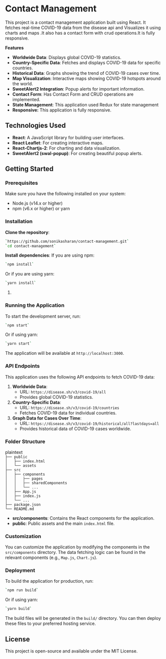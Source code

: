 # **Contact Management**

This project is a contact management application built using React. It fetches real-time COVID-19 data from the disease api and Visualizes it using charts and maps .It also has a contact form with crud operations.It is fully responsive.

**Features**

- **Worldwide Data**: Displays global COVID-19 statistics.
- **Country-Specific Data**: Fetches and displays COVID-19 data for specific countries.
- **Historical Data**: Graphs showing the trend of COVID-19 cases over time.
- **Map Visualization**: Interactive maps showing COVID-19 hotspots around the world.
- **SweetAlert2 Integration**: Popup alerts for important information.
- **Contact Form**: Has Contact Form and CRUD operations are implemented.
- **State Management**: This application used Redux for state management
- **Responsive:** This application is fully responsive.

## **Technologies Used**

- **React**: A JavaScript library for building user interfaces.
- **React Leaflet**: For creating interactive maps.
- **React-Chartjs-2**: For charting and data visualization.
- **SweetAlert2 (swal-popup)**: For creating beautiful popup alerts.

## **Getting Started**

### **Prerequisites**

Make sure you have the following installed on your system:

- Node.js (v14.x or higher)
- npm (v6.x or higher) or yarn

### **Installation**

**Clone the repository**:

```bash
`https://github.com/sonikasharan/contact-management.git`
`cd contact-management`
```

**Install dependencies**: If you are using npm:

```bash
`npm install`
```

Or if you are using yarn:

```bash
`yarn install`
```

1.

### **Running the Application**

To start the development server, run:

```bash
`npm start`

```

Or if using yarn:

```bash
`yarn start`
```

The application will be available at `http://localhost:3000`.

### **API Endpoints**

This application uses the following API endpoints to fetch COVID-19 data:

1. **Worldwide Data**:
   - URL: `https://disease.sh/v3/covid-19/all`
   - Provides global COVID-19 statistics.
2. **Country-Specific Data**:
   - URL: `https://disease.sh/v3/covid-19/countries`
   - Fetches COVID-19 data for individual countries.
3. **Graph Data for Cases Over Time**:
   - URL: `https://disease.sh/v3/covid-19/historical/all?lastdays=all`
   - Provides historical data of COVID-19 cases worldwide.

### **Folder Structure**

plaintext  
`├── public`  
`│   ├── index.html`  
`│   └── assets`  
`├── src`  
`│   ├── components`  
`│   │   ├── pages`  
`│   │   ├── sharedComponents`  
`│   │   └── ...`  
`│   ├── App.js`  
`│   ├── index.js`  
`│   └── ...`  
`├── package.json`  
`└── README.md`

- **src/components**: Contains the React components for the application.
- **public**: Public assets and the main `index.html` file.

### **Customization**

You can customize the application by modifying the components in the `src/components` directory. The data fetching logic can be found in the relevant components (e.g., `Map.js`, `Chart.js`).

### **Deployment**

To build the application for production, run:

```bash
`npm run build`
```

Or if using yarn:

```bash
`yarn build`
```

The build files will be generated in the `build/` directory. You can then deploy these files to your preferred hosting service.

## **License**

This project is open-source and available under the MIT License.
